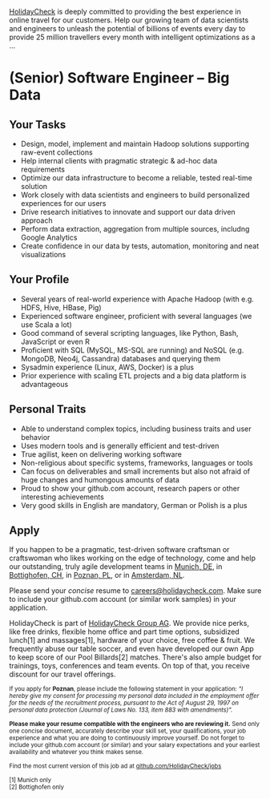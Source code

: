 [HolidayCheck](http://www.holidaycheck.de/) is deeply committed to providing the best experience in online travel for our customers.
Help our growing team of data scientists and engineers to unleash the potential of billions of events every day to provide 25 million travellers every month with intelligent optimizations as a ...

# (Senior) Software Engineer – Big Data

## Your Tasks
- Design, model, implement and maintain Hadoop solutions supporting raw-event collections
- Help internal clients with pragmatic strategic & ad-hoc data requirements
- Optimize our data infrastructure to become a reliable, tested real-time solution
- Work closely with data scientists and engineers to build personalized experiences for our users
- Drive research initiatives to innovate and support our data driven approach
- Perform data extraction, aggregation from multiple sources, includng Google Analytics
- Create confidence in our data by tests, automation, monitoring and neat visualizations

## Your Profile
- Several years of real-world experience with Apache Hadoop (with e.g. HDFS, Hive, HBase, Pig)
- Experienced software engineer, proficient with several languages (we use Scala a lot)
- Good command of several scripting languages, like Python, Bash, JavaScript or even R
- Proficient with SQL (MySQL, MS-SQL are running) and NoSQL (e.g. MongoDB, Neo4j, Cassandra) databases and querying them
- Sysadmin experience (Linux, AWS, Docker) is a plus
- Prior experience with scaling ETL projects and a big data platform is advantageous

## Personal Traits
- Able to understand complex topics, including business traits and user behavior
- Uses modern tools and is generally efficient and test-driven
- True agilist, keen on delivering working software
- Non-religious about specific systems, frameworks, languages or tools
- Can focus on deliverables and small increments but also not afraid of huge changes and humongous amounts of data
- Proud to show your github.com account, research papers or other interesting achievements
- Very good skills in English are mandatory, German or Polish is a plus

## Apply

If you happen to be a pragmatic, test-driven software craftsman or craftswoman who likes working on the edge of technology, come and help our outstanding, truly agile development teams in [Munich, DE](https://goo.gl/maps/2KKGh), in [Bottighofen, CH](https://goo.gl/maps/X7bZ3), in [Poznan, PL](https://goo.gl/maps/AiHKJ), or in [Amsterdam, NL](https://goo.gl/maps/AJHpM3yYUzL2).

Please send your *concise* resume to [careers@holidaycheck.com](mailto:careers@holidaycheck.com). Make sure to include your github.com account (or similar work samples) in your application.

HolidayCheck is part of [HolidayCheck Group AG](https://www.holidaycheckgroup.com/). We provide nice perks, like free drinks, flexible home office and part time options, subsidized lunch[1] and massages[1], hardware of your choice, free coffee & fruit. We frequently abuse our table soccer, and even have developed our own App to keep score of our Pool Billards[2] matches. There's also ample budget for trainings, toys, conferences and team events. On top of that, you receive discount for our travel offerings.

<sub>If you apply for **Poznan**, please include the following statement in your application: *"I hereby give my consent for processing my personal data included in the employment offer for the needs of the recruitment process, pursuant to the Act of August 29, 1997 on personal data protection (Journal of Laws No. 133, item 883 with amendments)".*</sub>


<sub>**Please make your resume compatible with the engineers who are reviewing it.** Send only one concise document, accurately describe your skill set, your qualifications, your job experience and what you are doing to continuously improve yourself. Do not forget to include your github.com account (or similar) and your salary expectations and your earliest availability and whatever you think makes sense.</sub>


<sub>Find the most current version of this job ad at [github.com/HolidayCheck/jobs](github.com/HolidayCheck/jobs)</sub>

<sub>
[1] Munich only<br/>
[2] Bottighofen only
</sub>
